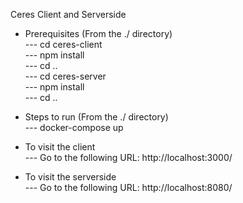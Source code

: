 Ceres Client and Serverside <br>

- Prerequisites (From the ./ directory)<br>
  --- cd ceres-client<br>
  --- npm install<br>
  --- cd ..<br>
  --- cd ceres-server<br>
  --- npm install<br>
  --- cd ..<br>

- Steps to run (From the ./ directory) <br>
  --- docker-compose up<br>

- To visit the client <br>
  --- Go to the following URL: http://localhost:3000/<br>

- To visit the serverside <br>
  --- Go to the following URL: http://localhost:8080/<br>
